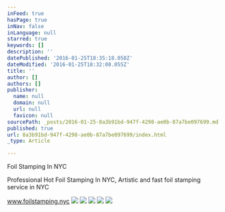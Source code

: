 ```yaml
---
inFeed: true
hasPage: true
inNav: false
inLanguage: null
starred: true
keywords: []
description: ''
datePublished: '2016-01-25T18:35:18.058Z'
dateModified: '2016-01-25T18:32:08.055Z'
title: ''
author: []
authors: []
publisher:
  name: null
  domain: null
  url: null
  favicon: null
sourcePath: _posts/2016-01-25-8a3b91bd-947f-4298-ae0b-87a7be097699.md
published: true
url: 8a3b91bd-947f-4298-ae0b-87a7be097699/index.html
_type: Article

---
```

Foil Stamping In NYC

Professional Hot Foil Stamping In NYC, Artistic and fast foil stamping service in NYC

www.foilstamping.nyc
![](https://the-grid-user-content.s3-us-west-2.amazonaws.com/e4addcb9-e294-4533-b3bb-40ce0374c1b7.jpg)
![](https://the-grid-user-content.s3-us-west-2.amazonaws.com/1d5eccc6-0e6a-445b-99aa-2aa7ed8a11e8.jpg)
![](https://the-grid-user-content.s3-us-west-2.amazonaws.com/e91ea221-4f0a-483f-8d49-8945bbb14777.jpg)
![](https://the-grid-user-content.s3-us-west-2.amazonaws.com/9bc86b52-9461-44bb-9db9-214db8e787dc.jpg)
![](https://the-grid-user-content.s3-us-west-2.amazonaws.com/53ea7375-00f1-4107-83b8-99319ec0c083.jpg)